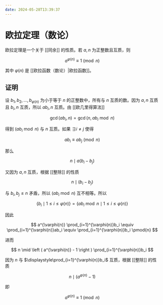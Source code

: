 ```yaml
---
date: 2024-05-28T13:39:37
---
```


# 欧拉定理（数论）

欧拉定理是一个关于 [[同余]] 的性质。若 $a,n$ 为正整数且互质，则

$$
a^{\varphi(n)}\equiv 1 \pmod{n}
$$

其中 $\varphi(n)$ 是 [[欧拉函数（数论）|欧拉函数]]。

## 证明

设 $b_1,b_2,\dots,b_{\varphi(n)}$ 为小于等于 $n$ 的正整数中，所有与 $n$ 互质的数。因为 $a,n$ 互质且 $b_i,n$ 互质，所以 $ab_i,n$ 互质。由 [[欧几里得算法]]

$$
\gcd(ab_i,n)=\gcd(n,ab_i \bmod n)
$$

得到 $(ab_i \bmod n)$ 与 $n$ 互质。如果 $\exists i \ne j$ 使得

$$
ab_i \equiv ab_j \pmod{n}
$$

那么

$$
n \mid a(b_i - b_j)
$$

又因为 $a,n$ 互质，根据 [[整除]] 的性质

$$
n \mid (b_i-b_j)
$$

与 $b_i,b_j \le n$ 矛盾，所以 $(ab_i \bmod n)$ 互不相等。所以

$$
\{ b_i \mid 1 \le i \le \varphi(n) \} = \{ ab_i \bmod n \mid 1 \le i \le \varphi(n) \}
$$

因此

$$
a^{\varphi(n)} \prod_{i=1}^{\varphi(n)}b_i \equiv \prod_{i=1}^{\varphi(n)}ab_i \equiv \prod_{i=1}^{\varphi(n)}b_i \pmod{n}
$$

进而

$$
n \mid \left ( a^{\varphi(n)} - 1 \right ) \prod_{i=1}^{\varphi(n)}b_i
$$

因为 $n$ 与 $\displaystyle\prod_{i=1}^{\varphi(n)}b_i$ 互质，根据 [[整除]] 的性质

$$
n \mid \left ( a^{\varphi(n)} - 1 \right )
$$

即

$$
a^{\varphi(n)}\equiv 1 \pmod{n}
$$
